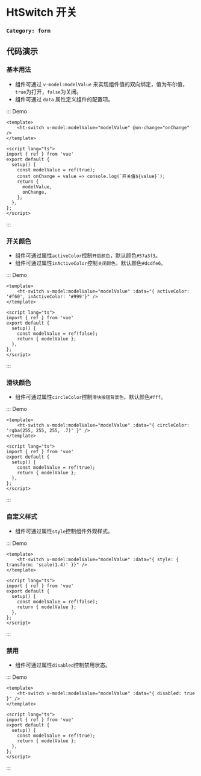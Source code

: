 # HtSwitch 开关

### `Category: form`

## 代码演示

### 基本用法

- 组件可通过 `v-model:modelValue` 来实现组件值的双向绑定，值为布尔值，`true`为打开，`false`为关闭。
- 组件可通过 `data` 属性定义组件的配置项。


::: Demo
```vue demo
<template>
    <ht-switch v-model:modelValue="modelValue" @on-change="onChange" />
</template>

<script lang="ts">
import { ref } from 'vue'
export default {
  setup() {
    const modelValue = ref(true);
    const onChange = value => console.log(`开关值${value}`);
    return { 
      modelValue, 
      onChange, 
    };
  },
};
</script>
```
:::

### 开关颜色

- 组件可通过属性`activeColor`控制`开启颜色`，默认颜色`#57a3f3`。
- 组件可通过属性`inActiveColor`控制`关闭颜色`，默认颜色`#dcdfe6`。


::: Demo
```vue demo
<template>
    <ht-switch v-model:modelValue="modelValue" :data="{ activeColor: '#f60', inActiveColor: '#999'}" />
</template>

<script lang="ts">
import { ref } from 'vue'
export default {
  setup() {
    const modelValue = ref(false);
    return { modelValue };
  },
};
</script>
```
:::


### 滑块颜色

- 组件可通过属性`circleColor`控制`滑块按钮背景色`，默认颜色`#fff`。


::: Demo
```vue demo
<template>
    <ht-switch v-model:modelValue="modelValue" :data="{ circleColor: 'rgba(255, 255, 255, .7)' }" />
</template>

<script lang="ts">
import { ref } from 'vue'
export default {
  setup() {
    const modelValue = ref(true);
    return { modelValue };
  },
};
</script>
```
:::


### 自定义样式

- 组件可通过属性`style`控制组件外观样式。


::: Demo
```vue demo
<template>
    <ht-switch v-model:modelValue="modelValue" :data="{ style: { transform: 'scale(1.4)' }}" />
</template>

<script lang="ts">
import { ref } from 'vue'
export default {
  setup() {
    const modelValue = ref(false);
    return { modelValue };
  },
};
</script>
```
:::


### 禁用

- 组件可通过属性`disabled`控制禁用状态。

::: Demo
```vue demo
<template>
    <ht-switch v-model:modelValue="modelValue" :data="{ disabled: true }" />
</template>

<script lang="ts">
import { ref } from 'vue'
export default {
  setup() {
    const modelValue = ref(true);
    return { modelValue };
  },
};
</script>
```
:::